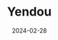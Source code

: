 ---  
layout: startup_page  
title: "Yendou"  
id: "yendou.com"  
permalink: "/yendouyendou.com02282024/"  
website: "https://www.yendou.com/"  
funding_round: "Pre-Seed"  
funding_amount: "$1.3M"  
investors: "b2venture, Heartfelt, Infinita Fund, several angel investors"  
about: "Yendou is a clinical operations automation platform serving R&D teams in the life sciences industry. It aims to streamline clinical trial processes by providing a centralized platform for managing data and connecting with qualified clinical leads, thus accelerating drug development. The platform offers a curated pool of qualified clinical leads and aims to eliminate repetitive work for clinical researchers."  
markets: "Healthtech, Life Sciences, Biotech, Pharmaceutical, Clinical Trials, Information Technology, Oncology, Software"  
hq: "Berlin, Berlin, Germany"  
founded_year: "2022"  
linkedin: "https://www.linkedin.com/company/itsyendou/"  
twitter: "https://twitter.com/ItsYendou"  
instagram: ""  
facebook: ""  
crunchbase: "https://www.crunchbase.com/organization/yendou"  
pitchbook: "https://pitchbook.com/profiles/company/521409-88"  

date_display: "28-Feb-2024"  
date: "2024-02-28"

# SEO Optimization  
meta_title: "Yendou - Pre-Seed Funding ($1.3M)"  
meta_description: "Yendou, Yendou is a clinical operations automation platform serving R&D teams in the life sciences industry. It aims to streamline clinical trial processes by..."  
meta_keywords: "Yendou, Healthtech, Life Sciences, Biotech, Pharmaceutical, Clinical Trials, Information Technology, Oncology, Software, Pre-Seed funding"  
canonical_url: "https://startup.projectstartups.com/yendouyendou.com02282024/"  
---